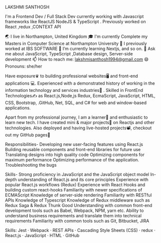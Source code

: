 LAKSHMI SANTHOSH




I'm a Frontend Dev / Full Stack Dev currently working with Javascript frameworks like ReactJS NodeJS & TypeScript . Previously worked on React ,redux ,CONTEXT API

🌏 I live in Northampton, United Kingdom 🎓 I'm currently Complete my Masters in Computer Science at Northampton University 🔭 I previously worked at IBS SOFTWARE 🌱 I’m currently learning Nextjs, and so on. 💬 Ask me about JavaScript, TypeScript ,Database design, Server-side development 📫 How to reach me: lakshmisanthosh1994@gmail.com 😄 Pronouns: she/her

Have exposure♛ to building professional websites🖥 and front-end applications 💻. Experienced with a demonstrated history of working in the information technology and services industries🏢 . Skilled in FrontEnd Technologies✍️ as React.js,Node,js Redux, EcmaScript, JavaScript, HTML, CSS, Bootstrap, .GitHub, Net, SQL, and C# for web and window-based applications.

Apart from my professional journey, I am a learner📝 and enthusiastic to learn new tech. I have created  mini & major projects💼 on Reactjs and other technologies. Also deployed and having live-hosted projects📽, checkout out my GitHub pages📒

Responsibilities- Developing new user-facing features using React.js Building reusable components and front-end libraries for future use Translating designs into high quality code Optimizing components for maximum performance Optimizing performance of the application. Troubleshooting the bugs

Skills- Strong proficiency in JavaScript and the JavaScript object model In-depth understanding of React.js and its core principles Experience with popular React.js workflows (Redux) Experience with React Hooks and building custom react-hooks Familiarity with newer specifications of ECMAScript Knowledge of server-side rendering Familiarity with RESTful APIs Knowledge of Typescript Knowledge of Redux middleware such as Redux Saga & Redux Thunk Good Understanding with common front-end development tools such as Babel, Webpack, NPM, yarn etc. Ability to understand business requirements and translate them into technical requirements Familiarity with common tools such as Git, Bitbucket, JIRA

Skills: Jest · Webpack · REST APIs · Cascading Style Sheets (CSS) · redux · React.js · JavaScript · HTML · GitHub

